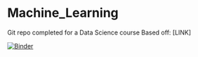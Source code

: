 # Machine_Learning
Git repo completed for a Data Science course
Based off: [LINK]

[![Binder](https://mybinder.org/badge_logo.svg)](https://mybinder.org/v2/gh/villarreald/Machine_Learning.git/HEAD)
